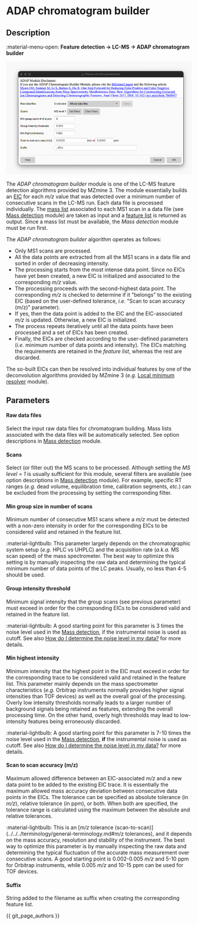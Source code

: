 # **ADAP chromatogram builder**

## **Description**

:material-menu-open: **Feature detection → LC-MS → ADAP chromatogram builder**

![ADAP Chromatogram Builder](adap_chromatogram_builder.png)

The _ADAP chromatogram builder_ module is one of the LC-MS feature detection algorithms provided by MZmine 3. The module essentially builds an [EIC](../../../terminology/general-terminology.md#extracted-ion-chromatogram) for each _m/z_ value that was detected over a minimum number of consecutive scans in the LC-MS run.
Each data file is processed individually. The [mass list](../../../terminology/general-terminology.md#mass-list) associated to each MS1 scan in a data file (see [Mass detection](../../featdet_mass_detection/mass-detection.md) module) are taken as input and a [feature list](../../../terminology/general-terminology.md#feature-list) is returned as output. Since a mass list must be available, the _Mass detection_ module must be run first.

The _ADAP chromatogram builder_ algorithm operates as follows:

+ Only MS1 scans are processed. 
+ All the data points are extracted from all the MS1 scans in a data file and sorted in order of decreasing intensity. 
+ The processing starts from the most intense data point. Since no EICs have yet been created, a new EIC is initialized and associated to the corresponding _m/z_ value.
+ The processing proceeds with the second-highest data point. The corresponding _m/z_ is checked to determine if it "belongs" to the existing EIC (based on the user-defined tolerance, _i.e._ "Scan to scan accuracy (m/z)" parameter). 
+ If yes, then the data point is added to the EIC and the EIC-associated _m/z_ is updated. Otherwise, a new EIC is initialized.
+ The process repeats iteratively until all the data points have been processed and a set of EICs has been created. 
+ Finally, the EICs are checked according to the user-defined parameters (_i.e._ minimum number of data points and intensity). The EICs matching the requirements are retained in the _feature list_, whereas the rest are discarded. 

The so-built EICs can then be resolved into individual features by one of the deconvolution algorithms provided by MZmine 3 (_e.g._ [Local minimum resolver](../../featdet_resolver_local_minimum/local-minimum-resolver.md) module).

## Parameters

#### **Raw data files**
Select the input raw data files for chromatogram building. Mass lists associated with the data files will be automatically selected. See option descriptions in [Mass detection](../../featdet_mass_detection/mass-detection.md#parameters) module.

#### **Scans**
Select (or filter out) the MS scans to be processed. Although setting the _MS level = 1_ is usually sufficient for this module, several filters are available (see option descriptions in [Mass detection](../../featdet_mass_detection/mass-detection.md#parameters) module). For example, specific RT ranges (_e.g._ dead volume, equilibration time, calibration segments, _etc._) can be excluded from the processing by setting the corresponding filter.

#### **Min group size in number of scans**
Minimum number of consecutive MS1 scans where a _m/z_ must be detected with a non-zero intensity in order for the corresponding EICs to be considered valid and retained in the feature list.

:material-lightbulb: This parameter largely depends on the chromatographic system setup (_e.g._ HPLC vs UHPLC) and the acquisition rate (_a.k.a._ MS scan speed) of the mass spectrometer. The best way to optimize this setting is by manually inspecting the raw data and determining the typical minimum number of data points of the LC peaks. Usually, no less than 4-5 should be used.

#### **Group intensity threshold**

Minimum signal intensity that the group scans (see previous parameter) must exceed in order for the corresponding EICs to be considered valid and retained in the feature list.

:material-lightbulb: A good starting point for this parameter is 3 times the noise level used in the [Mass detection](../../featdet_mass_detection/mass-detection.md), if the instrumental noise is used as cutoff. See also [How do I determine the noise level in my data?](../../featdet_mass_detection/mass-detection.md#how-do-i-determine-the-noise-level-in-my-data) for more details.

#### **Min highest intensity**

Minimum intensity that the highest point in the EIC must exceed in order for the corresponding trace to be considered valid and retained in the feature list. This parameter mainly depends on the mass spectrometer characteristics (_e.g._ Orbitrap instruments normally provides higher signal intensities than TOF devices) as well as the overall goal of the processing. Overly low intensity thresholds normally leads to a larger number of background signals being retained as features, extending the overall processing time. On the other hand, overly high thresholds may lead to low-intensity features being erroneously discarded.

:material-lightbulb: A good starting point for this parameter is 7-10 times the noise level used in the [Mass detection](../../featdet_mass_detection/mass-detection.md), **if** the instrumental noise is used as cutoff. See also [How do I determine the noise level in my data?](../../featdet_mass_detection/mass-detection.md#how-do-i-determine-the-noise-level-in-my-data) for more details.

#### **Scan to scan accuracy (m/z)**

Maximum allowed difference between an EIC-associated _m/z_ and a new data point to be added to the existing EIC trace. It is essentially the maximum allowed mass accuracy deviation between consecutive data points in the EICs. The tolerance can be specified as absolute tolerance (in _m/z_), relative tolerance (in ppm), or both. When both are specified, the tolerance range is calculated using the maximum between the absolute and relative tolerances.

:material-lightbulb: This is an [_m/z_ tolerance (scan-to-scan)](../../../terminology/general-terminology.md#m/z tolerances), and it depends on the mass accuracy, resolution and stability of the instrument. The best way to optimize this parameter is by manually inspecting the raw data and determining the typical fluctuation of the accurate mass measurement over consecutive scans. A good starting point is 0.002-0.005 _m/z_ and 5-10 ppm for Orbitrap instruments, while 0.005 _m/z_ and 10-15 ppm can be used for TOF devices.

#### **Suffix**

String added to the filename as suffix when creating the corresponding feature list.

{{ git_page_authors }}
